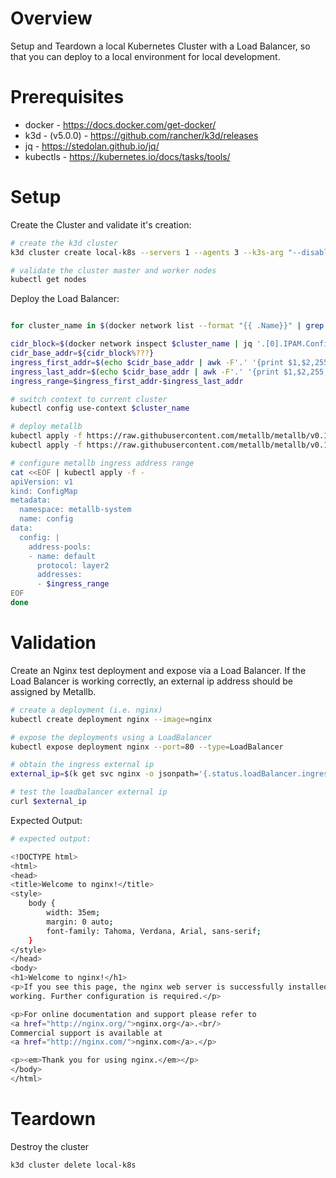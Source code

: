 # Overview

Setup and Teardown a local Kubernetes Cluster with a Load Balancer, so that you can deploy to a local environment for local development.

# Prerequisites

- docker - https://docs.docker.com/get-docker/
- k3d - (v5.0.0) - https://github.com/rancher/k3d/releases
- jq - https://stedolan.github.io/jq/
- kubectls - https://kubernetes.io/docs/tasks/tools/

# Setup

Create the Cluster and validate it's creation:

```bash
# create the k3d cluster
k3d cluster create local-k8s --servers 1 --agents 3 --k3s-arg "--disable=traefik@server:0" --wait

# validate the cluster master and worker nodes
kubectl get nodes
```

Deploy the Load Balancer:

```bash

for cluster_name in $(docker network list --format "{{ .Name}}" | grep k3d); do

cidr_block=$(docker network inspect $cluster_name | jq '.[0].IPAM.Config[0].Subnet' | tr -d '"')
cidr_base_addr=${cidr_block%???}
ingress_first_addr=$(echo $cidr_base_addr | awk -F'.' '{print $1,$2,255,0}' OFS='.')
ingress_last_addr=$(echo $cidr_base_addr | awk -F'.' '{print $1,$2,255,255}' OFS='.')
ingress_range=$ingress_first_addr-$ingress_last_addr

# switch context to current cluster
kubectl config use-context $cluster_name

# deploy metallb
kubectl apply -f https://raw.githubusercontent.com/metallb/metallb/v0.12.1/manifests/namespace.yaml
kubectl apply -f https://raw.githubusercontent.com/metallb/metallb/v0.12.1/manifests/metallb.yaml

# configure metallb ingress address range
cat <<EOF | kubectl apply -f -
apiVersion: v1
kind: ConfigMap
metadata:
  namespace: metallb-system
  name: config
data:
  config: |
    address-pools:
    - name: default
      protocol: layer2
      addresses:
      - $ingress_range
EOF
done

```

# Validation

Create an Nginx test deployment and expose via a Load Balancer. If the Load Balancer is working correctly, an external ip address should be assigned by Metallb.

```bash
# create a deployment (i.e. nginx)
kubectl create deployment nginx --image=nginx

# expose the deployments using a LoadBalancer
kubectl expose deployment nginx --port=80 --type=LoadBalancer

# obtain the ingress external ip
external_ip=$(k get svc nginx -o jsonpath='{.status.loadBalancer.ingress[0].ip}')

# test the loadbalancer external ip
curl $external_ip
```

Expected Output:

```bash
# expected output:

<!DOCTYPE html>
<html>
<head>
<title>Welcome to nginx!</title>
<style>
    body {
        width: 35em;
        margin: 0 auto;
        font-family: Tahoma, Verdana, Arial, sans-serif;
    }
</style>
</head>
<body>
<h1>Welcome to nginx!</h1>
<p>If you see this page, the nginx web server is successfully installed and
working. Further configuration is required.</p>

<p>For online documentation and support please refer to
<a href="http://nginx.org/">nginx.org</a>.<br/>
Commercial support is available at
<a href="http://nginx.com/">nginx.com</a>.</p>

<p><em>Thank you for using nginx.</em></p>
</body>
</html>
```

# Teardown

Destroy the cluster

```bash
k3d cluster delete local-k8s
```

